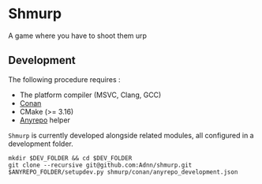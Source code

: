 # Shmurp

A game where you have to shoot them urp

## Development

The following procedure requires :

* The platform compiler (MSVC, Clang, GCC)
* [Conan](https://conan.io/)
* CMake (>= 3.16)
* [Anyrepo](https://github.com/Adnn/anyrepo) helper

`Shmurp` is currently developed alongside related modules, all configured in a development folder.

    mkdir $DEV_FOLDER && cd $DEV_FOLDER
    git clone --recursive git@github.com:Adnn/shmurp.git
    $ANYREPO_FOLDER/setupdev.py shmurp/conan/anyrepo_development.json
